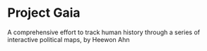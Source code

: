 # Project Gaia

A comprehensive effort to track human history through a series of interactive political maps, by Heewon Ahn

